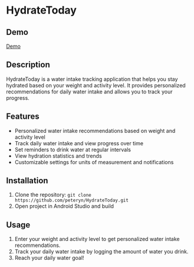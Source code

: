 # HydrateToday

## Demo
[Demo](./media/demo.gif)

## Description
HydrateToday is a water intake tracking application that helps you stay hydrated based on your weight and activity level. It provides personalized recommendations for daily water intake and allows you to track your progress.

## Features
- Personalized water intake recommendations based on weight and activity level
- Track daily water intake and view progress over time
- Set reminders to drink water at regular intervals
- View hydration statistics and trends
- Customizable settings for units of measurement and notifications

## Installation
1. Clone the repository: `git clone https://github.com/peteryn/HydrateToday.git`
2. Open project in Android Studio and build

## Usage
1. Enter your weight and activity level to get personalized water intake recommendations.
2. Track your daily water intake by logging the amount of water you drink.
3. Reach your daily water goal!